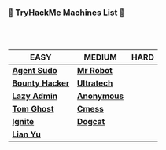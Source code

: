 ### 🌟 TryHackMe Machines List 🌟
<br/>
<br/>

EASY | MEDIUM | HARD
--- | --- | ---
[**Agent Sudo**](https://github.com/bhaveshharmalkar/CTF-Writeups/blob/main/TryHackMe/Easy/Agent%20Sudo.pdf) | [**Mr Robot**](https://github.com/bhaveshharmalkar/CTF-Writeups/blob/main/TryHackMe/Medium/Mr%20robot.pdf) |
[**Bounty Hacker**](https://github.com/bhaveshharmalkar/CTF-Writeups/blob/main/TryHackMe/Easy/Bounty%20Hacker.pdf)| [**Ultratech**](https://github.com/bhaveshharmalkar/CTF-Writeups/blob/main/TryHackMe/Medium/Ultratech.pdf) |
[**Lazy Admin**](https://github.com/bhaveshharmalkar/CTF-Writeups/blob/main/TryHackMe/Easy/Lazy%20Admin.pdf)| [**Anonymous**](https://github.com/bhaveshharmalkar/CTF-Writeups/blob/main/TryHackMe/Medium/Anonymous.pdf) |
[**Tom Ghost**](https://github.com/bhaveshharmalkar/CTF-Writeups/blob/main/TryHackMe/Easy/Tom%20Ghost.pdf)| [**Cmess**](https://github.com/bhaveshharmalkar/CTF-Writeups/blob/main/TryHackMe/Medium/Cmess.pdf) |
[**Ignite**](https://github.com/bhaveshharmalkar/CTF-Writeups/blob/main/TryHackMe/Easy/Ignite.pdf)| [**Dogcat**](https://github.com/bhaveshharmalkar/CTF-Writeups/blob/main/TryHackMe/Medium/Dogcat.pdf) |
[**Lian Yu**](https://github.com/bhaveshharmalkar/CTF-Writeups/blob/main/TryHackMe/Easy/Lian%20Yu.pdf)||
